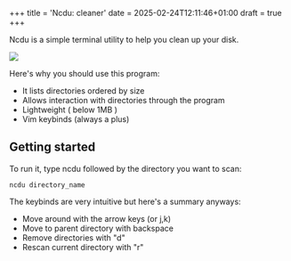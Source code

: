 +++
title = 'Ncdu: cleaner'
date = 2025-02-24T12:11:46+01:00
draft = true
+++

Ncdu is a simple terminal utility to help you clean up your disk.

![](/lambda/ncdu.png)

Here's why you should use this program:
- It lists directories ordered by size
- Allows interaction with directories through the program
- Lightweight ( below 1MB )
- Vim keybinds (always a plus)

## Getting started

To run it, type ncdu followed by the directory you want to scan:

`ncdu directory_name`

The keybinds are very intuitive
but here's a summary anyways:
- Move around with the arrow keys (or j,k)
- Move to parent directory with backspace
- Remove directories with "d"
- Rescan current directory with "r"

